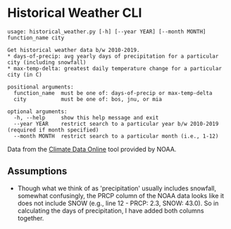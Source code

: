 
# Historical Weather CLI

```
usage: historical_weather.py [-h] [--year YEAR] [--month MONTH] function_name city

Get historical weather data b/w 2010-2019.
* days-of-precip: avg yearly days of precipitation for a particular city (including snowfall)
* max-temp-delta: greatest daily temperature change for a particular city (in C)

positional arguments:
  function_name  must be one of: days-of-precip or max-temp-delta
  city           must be one of: bos, jnu, or mia

optional arguments:
  -h, --help     show this help message and exit
  --year YEAR    restrict search to a particular year b/w 2010-2019 (required if month specified)
  --month MONTH  restrict search to a particular month (i.e., 1-12)

```

Data from the [Climate Data Online](https://www.ncdc.noaa.gov/cdo-web/search) tool provided by NOAA.


## Assumptions

* Though what we think of as 'precipitation' usually includes snowfall, somewhat confusingly, the PRCP column of the NOAA data looks like it does not include SNOW (e.g., line 12 - PRCP: 2.3, SNOW: 43.0). So in calculating the days of precipitation, I have added both columns together.

